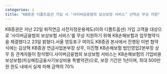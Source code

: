 ```yaml
---
categories: i
title: "KB증권 디폴트옵션 가입 시 ‘사이버금융범죄 보상보험 서비스’ 선착순 무상 지원"
---
```

KB증권은 지난 22일 퇴직연금 사전지정운용제도(이하 디폴트옵션) 가입 고객을 대상으로 ‘사이버금융범죄 보상보험 서비스’를 무상 지원하기 위해 KB손해보험과 업무협약식을 체결했다고 23일 밝혔다.서울 영등포구 여의도 KB증권 본사에서 진행된 이번 협약식에는 김상혁 KB증권 연금사업본부장 상무, 이진형 KB손해보험 법인영업2본부장 상무 등 관계자들이 참석했다.사이버금융범죄 보상보험 서비스는 KB손해보험의 기업비용보상보험(피싱해킹금융사기보상비용 특별약관)으로, 보장 기간은 1년이며, 최대 500만원 한도 내에서 실제 피해 금액의 70%